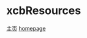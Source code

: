# xcbResources

[主页](https://crazyteamajor.github.io/xcbResources/)
[homepage](https://crazyteamajor.github.io/xcbResources/homepage.html)